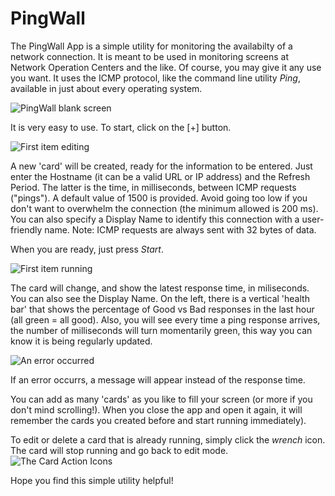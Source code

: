 # PingWall

The PingWall App is a simple utility for monitoring the availabilty of a network connection. It is meant to be used in
monitoring screens at Network Operation Centers and the like. Of course, you may give it any use you want.
It uses the ICMP protocol, like the command line utility *Ping*, available in just about every operating system.



![PingWall blank screen](https://www.irazu.com.ar/pingwall/readme-assets/1Blank.png "PingWall blank Screen")

It is very easy to use. To start, click on the [+] button. 

![First item editing](https://www.irazu.com.ar/pingwall/readme-assets/2EditMode.png "First item editing")

A new 'card' will be created, ready for the information to be entered. Just enter the Hostname (it can be a valid URL or IP address) and the Refresh Period. The latter is the time, in milliseconds, between ICMP requests ("pings"). A default value of 1500 is provided. Avoid going too low if you don't want to overwhelm the connection (the minimum allowed is 200 ms). You can also specify a Display Name to identify this connection with a user-friendly name.
Note: ICMP requests are always sent with 32 bytes of data.

When you are ready, just press *Start*.

![First item running](https://www.irazu.com.ar/pingwall/readme-assets/2Running.png "First item running")

The card will change, and show the latest response time, in miliseconds. You can also see the Display Name. On the left, there is a vertical 'health bar' that shows the percentage of Good vs Bad responses in the last hour (all green = all good). Also, you will see every time a ping response arrives, the number of milliseconds will turn momentarily green, this way you can know it is being regularly updated.

![An error occurred](https://www.irazu.com.ar/pingwall/readme-assets/3Error.png "An error occurred")

If an error occurrs, a message will appear instead of the response time.

You can add as many 'cards' as you like to fill your screen (or more if you don't mind scrolling!). When you close the app and open it again, it will remember the cards you created before and start running immediately).

To edit or delete a card that is already running, simply click the *wrench* icon. The card will stop running and go back to edit mode.
![The Card Action Icons](https://www.irazu.com.ar/pingwall/readme-assets/4Icons.png "The Card Action Icons")

Hope you find this simple utility helpful!

